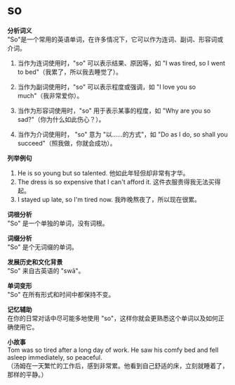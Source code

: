 # so

**分析词义**  
"So"是一个常用的英语单词，在许多情况下，它可以作为连词、副词、形容词或介词。

  

1.  当作为连词使用时，"so" 可以表示结果、原因等，如 "I was tired, so I went to bed"（我累了，所以我去睡觉了）。
    
      
    
2.  当作为副词使用时，"so" 可以表示程度或强调，如 "I love you so much"（我非常爱你）。
    
      
    
3.  当作为形容词使用时，"so" 用于表示某事的程度，如 "Why are you so sad?"（你为什么如此伤心？）。
    
      
    
4.  当作为介词使用时， "so" 意为 "以……的方式"，如 "Do as I do, so shall you succeed"（照我做，你就会成功）。
    
      
    

  

**列举例句**

  

1.  He is so young but so talented. 他如此年轻但却非常有才华。
2.  The dress is so expensive that I can't afford it. 这件衣服贵得我无法买得起。
3.  I stayed up late, so I'm tired now. 我昨晚熬夜了，所以现在很累。

  

**词根分析**  
"So" 是一个单独的单词，没有词根。

  

**词缀分析**  
"So" 是个无词缀的单词。

  

**发展历史和文化背景**  
"So" 来自古英语的 "swā"。

  

**单词变形**  
"So" 在所有形式和时间中都保持不变。

  

**记忆辅助**  
在你的日常对话中尽可能多地使用 "so"，这样你就会更熟悉这个单词以及如何正确使用它。

  

**小故事**  
Tom was so tired after a long day of work. He saw his comfy bed and fell asleep immediately, so peaceful.  
（汤姆在一天繁忙的工作后，感到非常累。他看到自己舒适的床，立刻就睡着了，那样的平静。）

